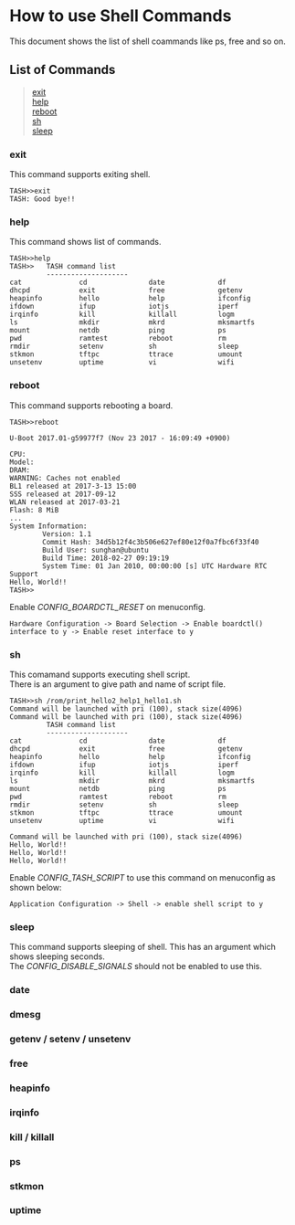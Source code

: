 # How to use Shell Commands

This document shows the list of shell coammands like ps, free and so on.

## List of Commands
> [exit](#exit)  
> [help](#help)  
> [reboot](#reboot)  
> [sh](#sh)  
> [sleep](#sleep)  

### exit
This command supports exiting shell.
```
TASH>>exit
TASH: Good bye!!
```

### help
This command shows list of commands.
```
TASH>>help
TASH>>   TASH command list
         --------------------
cat              cd               date             df
dhcpd            exit             free             getenv
heapinfo         hello            help             ifconfig
ifdown           ifup             iotjs            iperf
irqinfo          kill             killall          logm
ls               mkdir            mkrd             mksmartfs
mount            netdb            ping             ps
pwd              ramtest          reboot           rm
rmdir            setenv           sh               sleep
stkmon           tftpc            ttrace           umount
unsetenv         uptime           vi               wifi
```

### reboot
This command supports rebooting a board.
```
TASH>>reboot

U-Boot 2017.01-g59977f7 (Nov 23 2017 - 16:09:49 +0900)

CPU:
Model:
DRAM:
WARNING: Caches not enabled
BL1 released at 2017-3-13 15:00
SSS released at 2017-09-12
WLAN released at 2017-03-21
Flash: 8 MiB
...
System Information:
        Version: 1.1
        Commit Hash: 34d5b12f4c3b506e627ef80e12f0a7fbc6f33f40
        Build User: sunghan@ubuntu
        Build Time: 2018-02-27 09:19:19
        System Time: 01 Jan 2010, 00:00:00 [s] UTC Hardware RTC Support
Hello, World!!
TASH>>
```

Enable *CONFIG_BOARDCTL_RESET* on menuconfig.
```
Hardware Configuration -> Board Selection -> Enable boardctl() interface to y -> Enable reset interface to y
```

### sh
This comamand supports executing shell script.  
There is an argument to give path and name of script file.
```
TASH>>sh /rom/print_hello2_help1_hello1.sh
Command will be launched with pri (100), stack size(4096)
Command will be launched with pri (100), stack size(4096)
         TASH command list
         --------------------
cat              cd               date             df
dhcpd            exit             free             getenv
heapinfo         hello            help             ifconfig
ifdown           ifup             iotjs            iperf
irqinfo          kill             killall          logm
ls               mkdir            mkrd             mksmartfs
mount            netdb            ping             ps
pwd              ramtest          reboot           rm
rmdir            setenv           sh               sleep
stkmon           tftpc            ttrace           umount
unsetenv         uptime           vi               wifi

Command will be launched with pri (100), stack size(4096)
Hello, World!!
Hello, World!!
Hello, World!!
```

Enable *CONFIG_TASH_SCRIPT* to use this command on menuconfig as shown below:
```
Application Configuration -> Shell -> enable shell script to y
```

### sleep
This command supports sleeping of shell. This has an argument which shows sleeping seconds.  
The *CONFIG_DISABLE_SIGNALS* should not be enabled to use this.

### date

### dmesg
### getenv / setenv / unsetenv
### free
### heapinfo
### irqinfo
### kill / killall
### ps
### stkmon
### uptime

### 
